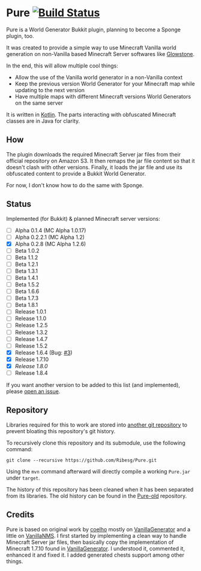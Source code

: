 # Pure [![Build Status](http://ci.ribesg.fr/job/Pure/badge/icon)](http://ci.ribesg.fr/job/Pure/)

Pure is a World Generator Bukkit plugin, planning to become a Sponge plugin, too.

It was created to provide a simple way to use Minecraft Vanilla world generation on non-Vanilla
based Minecraft Server softwares like [Glowstone].

In the end, this will allow multiple cool things:
* Allow the use of the Vanilla world generator in a non-Vanilla context
* Keep the previous version World Generator for your Minecraft map while updating to the next version
* Have multiple maps with different Minecraft versions World Generators on the same server

It is written in [Kotlin]. The parts interacting with obfuscated Minecraft classes are in Java for clarity.

## How

The plugin downloads the required Minecraft Server jar files from their official repository on Amazon S3.
It then remaps the jar file content so that it doesn't clash with other versions.
Finally, it loads the jar file and use its obfuscated content to provide a Bukkit World Generator.

For now, I don't know how to do the same with Sponge.

## Status

Implemented (for Bukkit) & planned Minecraft server versions:
- [ ] Alpha 0.1.4 (MC Alpha 1.0.17)
- [ ] Alpha 0.2.2.1 (MC Alpha 1.2)
- [x] Alpha 0.2.8 (MC Alpha 1.2.6)
- [ ] Beta 1.0.2
- [ ] Beta 1.1.2
- [ ] Beta 1.2.1
- [ ] Beta 1.3.1
- [ ] Beta 1.4.1
- [ ] Beta 1.5.2
- [ ] Beta 1.6.6
- [ ] Beta 1.7.3
- [ ] Beta 1.8.1
- [ ] Release 1.0.1
- [ ] Release 1.1.0
- [ ] Release 1.2.5
- [ ] Release 1.3.2
- [ ] Release 1.4.7
- [ ] Release 1.5.2
- [x] Release 1.6.4 (Bug: [#3](https://github.com/Ribesg/Pure/issues/3))
- [x] Release 1.7.10
- [x] *Release 1.8.0*
- [ ] Release 1.8.4

If you want another version to be added to this list (and implemented), please [open an issue](https://github.com/Ribesg/Pure/issues/new).

## Repository

Libraries required for this to work are stored into [another git repository][Pure-lib] to prevent bloating this
repository's git history.

To recursively clone this repository and its submodule, use the following command:
````
git clone --recursive https://github.com/Ribesg/Pure.git
````
Using the ``mvn`` command afterward will directly compile a working ``Pure.jar`` under ``target``.

The history of this repository has been cleaned when it has been separated from its libraries.
The old history can be found in the [Pure-old] repository.

## Credits

Pure is based on original work by [coelho] mostly on [VanillaGenerator] and a little on [VanillaNMS].
I first started by implementing a clean way to handle Minecraft Server jar files, then basically copy the
implementation of Minecraft 1.7.10 found in [VanillaGenerator]. I understood it, commented it, enhanced it and
fixed it. I added generated chests support among other things.

[Glowstone]: //www.glowstone.net
[Kotlin]: //kotlinlang.org
[Pure-lib]: //github.com/Ribesg/Pure-lib
[Pure-old]: //github.com/Ribesg/Pure-old
[coelho]: //github.com/coelho
[VanillaGenerator]: //github.com/coelho/VanillaGenerator
[VanillaNMS]: //github.com/coelho/VanillaGenerator
